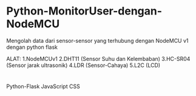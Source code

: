 # Python-MonitorUser-dengan-NodeMCU
Mengolah data dari sensor-sensor yang terhubung dengan NodeMCU v1 dengan python flask

ALAT:
1.NodeMCUv1
2.DHT11 (Sensor Suhu dan Kelembaban)
3.HC-SR04 (Sensor jarak ultrasonik)
4.LDR (Sensor-Cahaya)
5.L2C (LCD)

#
Python-Flask
JavaScript
CSS
